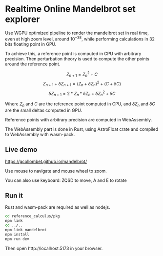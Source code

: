 # Realtime Online Mandelbrot set explorer

Use WGPU optimized pipeline to render the mandelbrot set in real time, 
even at high zoom level, around $10^{-38}$, while performing calculations 
in 32 bits floating point in GPU.

To achieve this, a reference point is computed in CPU with arbitrary precision.
Then perturbation theory is used to compute the other points around the reference point.

$$
Z_{n+1} = Z_n^2 + C
$$
$$
Z_{n+1} + \delta Z_{n+1} = (Z_n + \delta Z_n)^2 + (C + \delta C)
$$
$$\delta Z_{n+1} = 2 * Z_n * \delta Z_n + \delta Z_n^2 + \delta C$$

Where $Z_n$ and $C$ are the reference point computed in CPU, and $\delta Z_n$ and $\delta C$ are the small deltas computed in GPU.

Reference points with arbitrary precision are computed in WebAssembly.

The WebAssembly part is done in Rust, using AstroFloat crate and compiled to WebAssembly with wasm-pack.

## Live demo

https://gcollombet.github.io/mandelbrot/

Use mouse to navigate and mouse wheel to zoom.

You can also use keyboard: ZQSD to move, A and E to rotate

## Run it

Rust and wasm-pack are required as well as nodejs.

```bash
cd reference_calculus/pkg
npm link
cd ../..
npm link mandelbrot
npm install
npm run dev
```

Then open http://localhost:5173 in your browser.